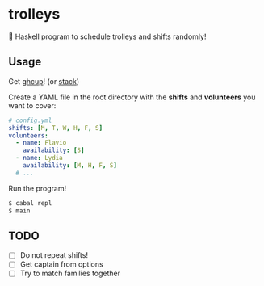 # trolleys

🛒 Haskell program to schedule trolleys and shifts randomly!

## Usage

Get [ghcup](https://www.haskell.org/ghcup/)! (or [stack](https://docs.haskellstack.org/en/stable/README/))

Create a YAML file in the root directory with the **shifts** and **volunteers** you want to cover:

```yaml
# config.yml
shifts: [M, T, W, H, F, S]
volunteers:
  - name: Flavio
    availability: [S]
  - name: Lydia
    availability: [M, H, F, S]
  # ...
```

Run the program!

```sh
$ cabal repl
$ main
```

## TODO

- [ ] Do not repeat shifts!
- [ ] Get captain from options
- [ ] Try to match families together
